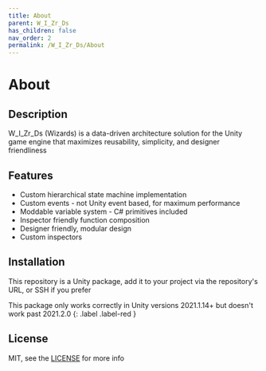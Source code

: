 ```yaml
---
title: About
parent: W_I_Zr_Ds
has_children: false
nav_order: 2
permalink: /W_I_Zr_Ds/About
---
```

# About
## Description
W_I_Zr_Ds (Wizards) is a data-driven architecture solution for the Unity game engine that maximizes reusability, simplicity, and designer friendliness

## Features
- Custom hierarchical state machine implementation
- Custom events - not Unity event based, for maximum performance
- Moddable variable system - C# primitives included
- Inspector friendly function composition
- Designer friendly, modular design
- Custom inspectors

## Installation
This repository is a Unity package, add it to your project via the repository's URL, or SSH if you prefer

This package only works correctly in Unity versions 2021.1.14+ but doesn't work past 2021.2.0
{: .label .label-red }

## License
MIT, see the [LICENSE](https://github.com/Bilal-A-G/W_I_Zr_Ds-Tools/blob/main/LICENSE.md) for more info